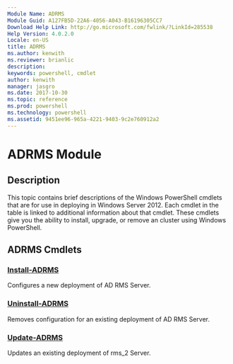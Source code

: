 ```yaml
---
Module Name: ADRMS
Module Guid: A127FB5D-22A6-4056-A043-B16196305CC7
Download Help Link: http://go.microsoft.com/fwlink/?LinkId=285538
Help Version: 4.0.2.0
Locale: en-US
title: ADRMS
ms.author: kenwith
ms.reviewer: brianlic
description: 
keywords: powershell, cmdlet
author: kenwith
manager: jasgro
ms.date: 2017-10-30
ms.topic: reference
ms.prod: powershell
ms.technology: powershell
ms.assetid: 9451ee96-965a-4221-9403-9c2e760912a2
---
```


# ADRMS Module
## Description
This topic contains brief descriptions of the Windows PowerShell cmdlets that are for use in deploying in Windows Server 2012. Each cmdlet in the table is linked to additional information about that cmdlet. These cmdlets give you the ability to install, upgrade, or remove an cluster using Windows PowerShell.

## ADRMS Cmdlets
### [Install-ADRMS](./Install-ADRMS.md)
Configures a new deployment of AD RMS Server.

### [Uninstall-ADRMS](./Uninstall-ADRMS.md)
Removes configuration for an existing deployment of AD RMS Server.

### [Update-ADRMS](./Update-ADRMS.md)
Updates an existing deployment of rms_2 Server.


